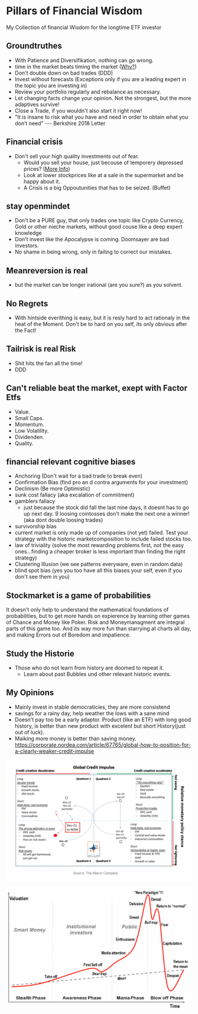 # Pillars of Financial Wisdom
My Collection  of financial Wisdom for the longtime ETF investor

## Groundtruthes
* With Patience and Diversifikation, nothing can go wrong.
* time in the market beats timing the market ([Why?](https://seekingalpha.com/article/4535147-time-in-the-market-beats-timing-the-market "More Information"))
* Don't double down on bad trades (DDD)
* Invest without forecasts (Exceptions only if you are a leading expert in the topic you are investing in)
* Review your portfolio regularly and rebalance as necessary. 
* Let changing facts change your opinion. Not the strongest, but the more adaptives survive!
* Close a Trade, if you wouldn't also start it right now!
* "It is insane to risk what you have and need in order to obtain what you don’t need” --- Berkshire 2018 Letter


## Financial crisis
* Don't sell your high quality investments out of fear.
  * Would you sell your house, just becouse of temporery depressed prices? ([More Info](https://www.youtube.com/watch?v=K6OIu-Vzkic))
  * Look at lower stockprices like at a sale in the supermarket and be happy about it.
  * A Crisis is a big Oppoutunities that has to be seized. (Buffet)

## stay openmindet
* Don't be a PURE guy, that only trades one topic like Crypto Currency, Gold or other nieche markets, without good couse like a deep expert knowledge
* Don't invest like the Apocalypse is coming. Doomsayer are bad investors.
* No shame in being wrong, only in failing to correct our mistakes.

## Meanreversion is real
* but the market can be longer irational (are you sure?) as you solvent.

## No Regrets
* With hintside everithing is easy, but it is resly hard to act rationaly in the heat of the Moment. Don't be to hard on you self, its only obvious after the Fact! 

## Tailrisk is real Risk
* Shit hits the fan all the time!
* DDD

## Can't reliable beat the market, exept with Factor Etfs
* Value.
* Small Caps.
* Momentum.
* Low Volatility.
* Dividenden.
* Quality.

## financial relevant cognitive biases
* Anchoring (Don't wait for a bad trade  to break even)
* Confirmation Bias (find pro an d contra arguments for your investment)
* Declinism (Be more Optimistic)
* sunk cost fallacy (aka excalation of commitment)
* gamblers fallacy
  * just because the stock did fall the last nine days, it doesnt has to go up next day. 9 loosing cointosses don't make the next one a winner! (aka dont double loosing trades)
*  survivorship bias
  * current market is only made up of companies (not yet) failed. Test your strategy with the historic marketcomposition to include failed stocks too.
*  law of triviality (solve the most rewarding problems first, not the easy ones...finding a cheaper broker is less important than finding the right strategy)
*  Clustering Illusion (we see patterns everyware, even in random data)
*  blind spot bias (yes you too have all this biases your self, even if you don't see them in you)

## Stockmarket is a game of probabilities
It doesn't only help to understand the mathematical foundations of probabilities, but to get more hands on expierence by learning other games of Chance and Money like Poker. Risk and Moneymanagment are integral parts of this game too. And its way more fun than starrying at charts all day, and making Errors out of Boredom and impatience.

##  Study the Historie
* Those who do not learn from history are doomed to repeat it.
  * Learn about past Bubbles und other relevant historic events.

## My Opinions
* Mainly invest in stable democraticies, they are more consistend
* savings for a rainy day, help weather the lows with a sane mind
* Doesn't pay too be a early adaptor. Product (like an ETF) with long good history, is better than new product with excelent but short History(just out of luck).
* Maiking more money is better than saving money.
https://corporate.nordea.com/article/67765/global-how-to-position-for-a-clearly-weaker-credit-impulse

![Alt text](FTO2KyqXwAEDXWf[1]?raw=true "Credit Impulse")

![Bubble](bubble-chart[1].png?raw=true "Bubble")
